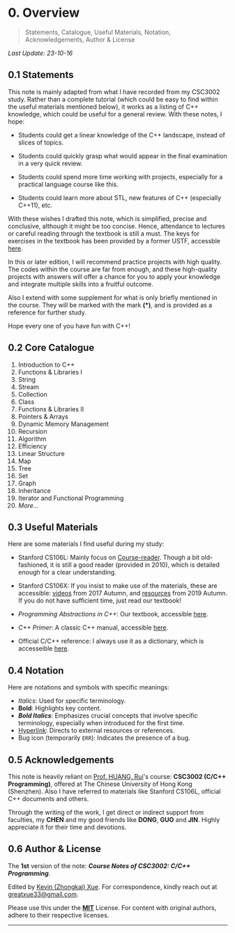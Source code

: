 # 0. Overview

> Statements, Catalogue, Useful Materials, Notation, Acknowledgements, Author & License

*Last Update: 23-10-16*

## 0.1 Statements

This note is mainly adapted from what I have recorded from my CSC3002 study. Rather than a complete tutorial (which could be easy to find within the useful materials mentioned below), it works as a listing of C++ knowledge, which could be useful for a general review. With these notes, I hope:

+ Students could get a linear knowledge of the C++ landscape, instead of slices of topics.

+ Students could quickly grasp what would appear in the final examination in a very quick review.

+ Students could spend more time working with projects, especially for a practical language course like this.
+ Students could learn more about STL, new features of C++ (especially C++11), etc.

With these wishes I drafted this note, which is simplified, precise and conclusive, although it might be too concise. Hence, attendance to lectures or careful reading through the textbook is still a must. The keys for exercises in the textbook has been provided by a former USTF, accessble [here]().

In this or later edition, I will recommend practice projects with high quality. The codes within the course are far from enough, and these high-quality projects with answers will offer a chance for you to apply your knowledge and integrate multiple skills into a fruitful outcome.

Also I extend with some supplement for what is only briefly mentioned in the course. They will be marked with the mark **(*)**, and is provided as a reference for further study.

Hope every one of you have fun with C++!

## 0.2 Core Catalogue 

1. Introduction to C++
2. Functions & Libraries I
3. String
4. Stream
5. Collection
6. Class
7. Functions & Libraries II
8. Pointers & Arrays
9. Dynamic Memory Management
10. Recursion
11. Algorithm
12. Efficiency
13. Linear Structure
14. Map
15. Tree
16. Set
17. Graph
18. Inheritance
19. Iterator and Functional Programming
20. *More...*

## 0.3 Useful Materials

Here are some materials I find useful during my study:

* Stanford CS106L: Mainly focus on [Course-reader](https://web.stanford.edu/class/cs106l/full_course_reader.pdf). Though a bit old-fashioned, it is still a good reader (provided in 2010), which is detailed enough for a clear understanding.

* Stanford CS106X: If you insist to make use of the materials, these are accessible:  [videos](https://www.youtube.com/watch?v=pOyyGQU_ErA&list=PLoCMsyE1cvdVmbGH6Jp-9twXPbi5J_IBT&index=1) from 2017 Autumn, and [resources](https://web.stanford.edu/class/cs106x/index.html) from 2019 Autumn. If you do not have sufficient time, just read our textbook!

* *Programming Abstractions in C++*: Our textbook,  accessible [here](https://web.stanford.edu/class/cs106x/res/reader/CS106BX-Reader.pdf).

* *C++ Primer*: A classic C++ manual, accessible [here](https://zhjwpku.com/assets/pdf/books/C++.Primer.5th.Edition_2013.pdf).

* Official C/C++ reference: I always use it as a dictionary, which is accesseible [here](https://en.cppreference.com/w/).

## 0.4 Notation

Here are notations and symbols with specific meanings:

+ *Italics*: Used for specific terminology.
+ **Bold**: Highlights key content.
+ ***Bold Italics***: Emphasizes crucial concepts that involve specific terminology, especially when introduced for the first time.
+ [Hyperlink](https://cplusplus.com/): Directs to external resources or references.
+ Bug icon (temporarily `ERR`): Indicates the presence of a bug.

## 0.5 Acknowledgements

This note is heavily reliant on [Prof. HUANG, Rui](https://sse.cuhk.edu.cn/en/faculty/huangrui)'s course: **CSC3002 (C/C++ Programming)**, offered at The Chinese University of Hong Kong (Shenzhen). Also I have referred to materials like Stanford CS106L, official C++ documents and others.

Through the writing of the work, I get direct or indirect support from faculties, my **CHEN** and my good friends like **DONG**, **GUO** and **JIN**. Highly appreciate it for their time and devotions.

## 0.6 Author & License

The **1st** version of the note: ***Course Notes of CSC3002: C/C++ Programming***.

Edited by [Kevin (Zhongkai) Xue](https://greatxue.cn/). For correspondence, kindly reach out at [greatxue33@gmail.com](mailto:greatxue33@gmail.com). 

Please use this under the [**MIT**](https://opensource.org/license/mit/) License. For content with original authors, adhere to their respective licenses.

---

